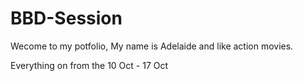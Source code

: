 # BBD-Session

Wecome to my potfolio, 
My name is Adelaide and like action movies.

Everything on from the 10 Oct - 17 Oct
